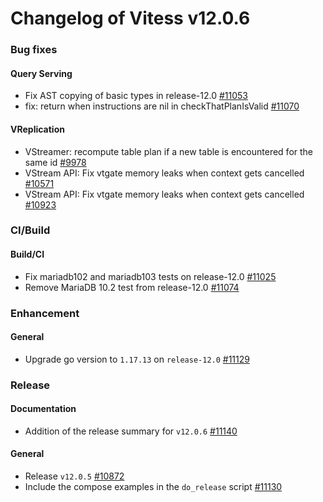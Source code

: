 # Changelog of Vitess v12.0.6

### Bug fixes
#### Query Serving
* Fix AST copying of basic types in release-12.0 [#11053](https://github.com/vitessio/vitess/pull/11053)
* fix: return when instructions are nil in checkThatPlanIsValid [#11070](https://github.com/vitessio/vitess/pull/11070)
#### VReplication
* VStreamer: recompute table plan if a new table is encountered for the same id [#9978](https://github.com/vitessio/vitess/pull/9978)
* VStream API: Fix vtgate memory leaks when context gets cancelled [#10571](https://github.com/vitessio/vitess/pull/10571)
* VStream API: Fix vtgate memory leaks when context gets cancelled [#10923](https://github.com/vitessio/vitess/pull/10923)
### CI/Build
#### Build/CI
* Fix mariadb102 and mariadb103 tests on release-12.0 [#11025](https://github.com/vitessio/vitess/pull/11025)
* Remove MariaDB 10.2 test from release-12.0 [#11074](https://github.com/vitessio/vitess/pull/11074)
### Enhancement
#### General
* Upgrade go version to `1.17.13` on `release-12.0` [#11129](https://github.com/vitessio/vitess/pull/11129)
### Release
#### Documentation
* Addition of the release summary for `v12.0.6` [#11140](https://github.com/vitessio/vitess/pull/11140)
#### General
* Release `v12.0.5` [#10872](https://github.com/vitessio/vitess/pull/10872)
* Include the compose examples in the `do_release` script [#11130](https://github.com/vitessio/vitess/pull/11130)
